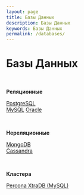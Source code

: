 ```yaml
---
layout: page
title: Базы Данных
description: Базы Данных
keywords: Базы Данных
permalink: /databases/
---
```


# Базы Данных

<br/>

**Реляционные**

[PostgreSQL](/databases/postgresql/)  
[MySQL](/databases/mysql/)
[Oracle](https://oracle-dba.ru/database/installation/)

<br/>

**Нереляционные**

[MongoDB](/databases/mongodb/)  
[Cassandra](/databases/cassandra/centos/6.7/)

<br/>

**Кластера**

[Percona XtraDB (MySQL)](/databases/percona/)
